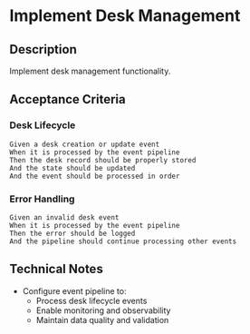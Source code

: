 # Implement Desk Management

## Description
Implement desk management functionality.

## Acceptance Criteria

### Desk Lifecycle
```gherkin
Given a desk creation or update event
When it is processed by the event pipeline
Then the desk record should be properly stored
And the state should be updated
And the event should be processed in order
```

### Error Handling
```gherkin
Given an invalid desk event
When it is processed by the event pipeline
Then the error should be logged
And the pipeline should continue processing other events
```

## Technical Notes
- Configure event pipeline to:
  - Process desk lifecycle events
  - Enable monitoring and observability
  - Maintain data quality and validation 